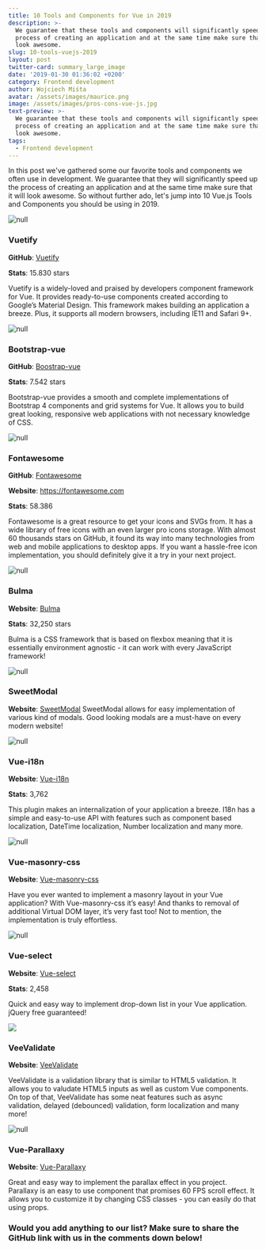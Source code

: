 ```yaml
---
title: 10 Tools and Components for Vue in 2019
description: >-
  We guarantee that these tools and components will significantly speed up the
  process of creating an application and at the same time make sure that it will
  look awesome.
slug: 10-tools-vuejs-2019
layout: post
twitter-card: summary_large_image
date: '2019-01-30 01:36:02 +0200'
category: Frontend development
author: Wojciech Miśta
avatar: /assets/images/maurice.png
image: /assets/images/pros-cons-vue-js.jpg
text-preview: >-
  We guarantee that these tools and components will significantly speed up the
  process of creating an application and at the same time make sure that it will
  look awesome.
tags:
  - Frontend development
---
```

In this post we've gathered some our favorite tools and components we often use in development. We guarantee that they will significantly speed up the process of creating an application and at the same time make sure that it will look awesome. So without further ado, let's jump into 10 Vue.js Tools and Components you should be using in 2019. 

![null](/assets/images/vuetify.jpg)

### Vuetify

**GitHub**: [Vuetify](https://github.com/vuetifyjs/vuetify)

**Stats**: 15.830 stars

Vuetify is a widely-loved and praised by developers component framework for Vue. It provides ready-to-use components created according to Google’s Material Design. This framework makes building an application a breeze. Plus, it supports all modern browsers, including IE11 and Safari 9+. 

![null](/assets/images/bootstrap-vue.jpg)

### Bootstrap-vue

**GitHub**: [Boostrap-vue](https://github.com/bootstrap-vue/bootstrap-vue)

**Stats**: 7.542 stars

Bootstrap-vue provides a smooth and complete implementations of Bootstrap 4 components and grid systems for Vue. It allows you to build great looking, responsive web applications with not necessary knowledge of CSS. 

![null](/assets/images/fontawesome.png)

### Fontawesome

**GitHub**: [Fontawesome](https://github.com/FortAwesome/vue-fontawesome)

**Website**: https://fontawesome.com

**Stats**: 58.386

Fontawesome is a great resource to get your icons and SVGs from. It has a wide library of free icons with an even larger pro icons storage. With almost 60 thousands stars on GitHub, it found its way into many technologies from web and mobile applications to desktop apps. If you want a hassle-free icon implementation, you should definitely give it a try in your next project.

![null](/assets/images/bulma-banner.png)

### Bulma

**Website**: [Bulma](https://bulma.io)

**Stats**: 32,250 stars

Bulma is a CSS framework that is based on flexbox meaning that it is essentially environment agnostic - it can work with every JavaScript framework! 

![null](/assets/images/sweetmodal.gif)

### SweetModal

**Website**: [SweetModal](https://github.com/adeptoas/sweet-modal-vue)
SweetModal allows for easy implementation of various kind of modals. Good looking modals are a must-have on every modern website!

![null](/assets/images/vue-i18n.jpg)

### Vue-i18n

**Website**: [Vue-i18n](https://github.com/kazupon/vue-i18n)

**Stats**: 3,762

This plugin makes an internalization of your application a breeze. I18n has a simple and easy-to-use API with features such as component based localization, DateTime localization, Number localization and many more. 

![null](/assets/images/masonry-css.jpg)

### Vue-masonry-css

**Website**: [Vue-masonry-css](https://github.com/paulcollett/vue-masonry-css)

Have you ever wanted to implement a masonry layout in your Vue application? With Vue-masonry-css it’s easy! And thanks to removal of additional Virtual DOM layer, it’s very fast too! Not to mention, the implementation is truly effortless. 

![null](/assets/images/vue-select.gif)

### Vue-select

**Website**: [Vue-select](https://github.com/sagalbot/vue-select)

**Stats**: 2,458

Quick and easy way to implement drop-down list in your Vue application. jQuery free guaranteed! 

![](/assets/images/veevalidate.jpg)

### VeeValidate

**Website**: [VeeValidate](https://baianat.github.io/vee-validate/)

VeeValidate is a validation library that is similar to HTML5 validation. It allows you to valudate HTML5 inputs as well as custom Vue components. On top of that, VeeValidate has some neat features such as async validation, delayed (debounced) validation, form localization and many more! 

![null](/assets/images/paralaxy.gif)

### Vue-Parallaxy

**Website**: [Vue-Parallaxy](https://github.com/apertureless/vue-parallax)

Great and easy way to implement the parallax effect in you project. Parallaxy is an easy to use component that promises 60 FPS scroll effect. It allows you to customize it by changing CSS classes - you can easily do that using props.  



### Would you add anything to our list? Make sure to share the GitHub link with us in the comments down below!
